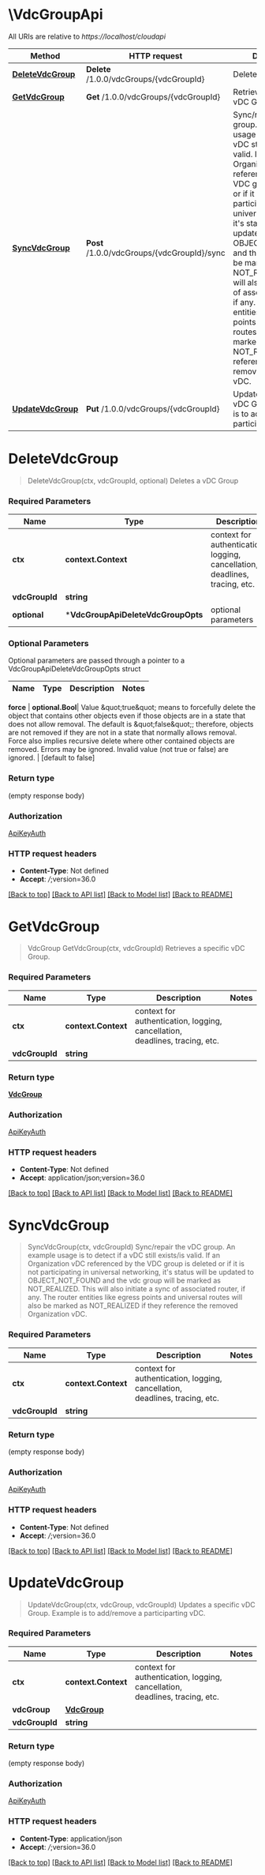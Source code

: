 # \VdcGroupApi

All URIs are relative to *https://localhost/cloudapi*

Method | HTTP request | Description
------------- | ------------- | -------------
[**DeleteVdcGroup**](VdcGroupApi.md#DeleteVdcGroup) | **Delete** /1.0.0/vdcGroups/{vdcGroupId} | Deletes a vDC Group
[**GetVdcGroup**](VdcGroupApi.md#GetVdcGroup) | **Get** /1.0.0/vdcGroups/{vdcGroupId} | Retrieves a specific vDC Group.
[**SyncVdcGroup**](VdcGroupApi.md#SyncVdcGroup) | **Post** /1.0.0/vdcGroups/{vdcGroupId}/sync | Sync/repair the vDC group. An example usage is to detect if a vDC still exists/is valid. If an Organization vDC referenced by the VDC group is deleted or if it is not participating in universal networking, it&#39;s status will be updated to OBJECT_NOT_FOUND and the vdc group will be marked as NOT_REALIZED. This will also initiate a sync of associated router, if any. The router entities like egress points and universal routes will also be marked as NOT_REALIZED if they reference the removed Organization vDC. 
[**UpdateVdcGroup**](VdcGroupApi.md#UpdateVdcGroup) | **Put** /1.0.0/vdcGroups/{vdcGroupId} | Updates a specific vDC Group.  Example is to add/remove a participarting vDC.


# **DeleteVdcGroup**
> DeleteVdcGroup(ctx, vdcGroupId, optional)
Deletes a vDC Group

### Required Parameters

Name | Type | Description  | Notes
------------- | ------------- | ------------- | -------------
 **ctx** | **context.Context** | context for authentication, logging, cancellation, deadlines, tracing, etc.
  **vdcGroupId** | **string**|  | 
 **optional** | ***VdcGroupApiDeleteVdcGroupOpts** | optional parameters | nil if no parameters

### Optional Parameters
Optional parameters are passed through a pointer to a VdcGroupApiDeleteVdcGroupOpts struct

Name | Type | Description  | Notes
------------- | ------------- | ------------- | -------------

 **force** | **optional.Bool**| Value \&quot;true\&quot; means to forcefully delete the object that contains other objects even if those objects are in a state that does not allow removal. The default is \&quot;false\&quot;; therefore, objects are not removed if they are not in a state that normally allows removal. Force also implies recursive delete where other contained objects are removed. Errors may be ignored. Invalid value (not true or false) are ignored.  | [default to false]

### Return type

 (empty response body)

### Authorization

[ApiKeyAuth](../README.md#ApiKeyAuth)

### HTTP request headers

 - **Content-Type**: Not defined
 - **Accept**: *_/_*;version=36.0

[[Back to top]](#) [[Back to API list]](../README.md#documentation-for-api-endpoints) [[Back to Model list]](../README.md#documentation-for-models) [[Back to README]](../README.md)

# **GetVdcGroup**
> VdcGroup GetVdcGroup(ctx, vdcGroupId)
Retrieves a specific vDC Group.

### Required Parameters

Name | Type | Description  | Notes
------------- | ------------- | ------------- | -------------
 **ctx** | **context.Context** | context for authentication, logging, cancellation, deadlines, tracing, etc.
  **vdcGroupId** | **string**|  | 

### Return type

[**VdcGroup**](VdcGroup.md)

### Authorization

[ApiKeyAuth](../README.md#ApiKeyAuth)

### HTTP request headers

 - **Content-Type**: Not defined
 - **Accept**: application/json;version=36.0

[[Back to top]](#) [[Back to API list]](../README.md#documentation-for-api-endpoints) [[Back to Model list]](../README.md#documentation-for-models) [[Back to README]](../README.md)

# **SyncVdcGroup**
> SyncVdcGroup(ctx, vdcGroupId)
Sync/repair the vDC group. An example usage is to detect if a vDC still exists/is valid. If an Organization vDC referenced by the VDC group is deleted or if it is not participating in universal networking, it's status will be updated to OBJECT_NOT_FOUND and the vdc group will be marked as NOT_REALIZED. This will also initiate a sync of associated router, if any. The router entities like egress points and universal routes will also be marked as NOT_REALIZED if they reference the removed Organization vDC. 

### Required Parameters

Name | Type | Description  | Notes
------------- | ------------- | ------------- | -------------
 **ctx** | **context.Context** | context for authentication, logging, cancellation, deadlines, tracing, etc.
  **vdcGroupId** | **string**|  | 

### Return type

 (empty response body)

### Authorization

[ApiKeyAuth](../README.md#ApiKeyAuth)

### HTTP request headers

 - **Content-Type**: Not defined
 - **Accept**: *_/_*;version=36.0

[[Back to top]](#) [[Back to API list]](../README.md#documentation-for-api-endpoints) [[Back to Model list]](../README.md#documentation-for-models) [[Back to README]](../README.md)

# **UpdateVdcGroup**
> UpdateVdcGroup(ctx, vdcGroup, vdcGroupId)
Updates a specific vDC Group.  Example is to add/remove a participarting vDC.

### Required Parameters

Name | Type | Description  | Notes
------------- | ------------- | ------------- | -------------
 **ctx** | **context.Context** | context for authentication, logging, cancellation, deadlines, tracing, etc.
  **vdcGroup** | [**VdcGroup**](VdcGroup.md)|  | 
  **vdcGroupId** | **string**|  | 

### Return type

 (empty response body)

### Authorization

[ApiKeyAuth](../README.md#ApiKeyAuth)

### HTTP request headers

 - **Content-Type**: application/json
 - **Accept**: *_/_*;version=36.0

[[Back to top]](#) [[Back to API list]](../README.md#documentation-for-api-endpoints) [[Back to Model list]](../README.md#documentation-for-models) [[Back to README]](../README.md)

